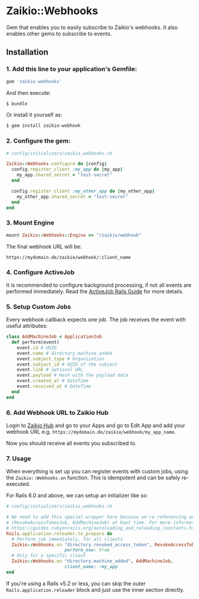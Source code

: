 # Zaikio::Webhooks

Gem that enables you to easily subscribe to Zaikio's webhooks. It also enables other gems to subscribe to events.

## Installation

### 1. Add this line to your application's Gemfile:

```ruby
gem 'zaikio-webhooks'
```

And then execute:
```bash
$ bundle
```

Or install it yourself as:
```bash
$ gem install zaikio-webhook
```

### 2. Configure the gem:

```rb
# config/initializers/zaikio_webhooks.rb

Zaikio::Webhooks.configure do |config|
  config.register_client :my_app do |my_app|
    my_app.shared_secret = "test-secret"
  end

  config.register_client :my_other_app do |my_other_app|
    my_other_app.shared_secret = "test-secret"
  end
end
```

### 3. Mount Engine

```rb
mount Zaikio::Webhooks::Engine => "/zaikio/webhook"
```

The final webhook URL will be:

```
https://mydomain.de/zaikio/webhook/:client_name
```

### 4. Configure ActiveJob

It is recommended to configure background processing, if not all events are performed immediately. Read the [ActiveJob Rails Guide](https://guides.rubyonrails.org/active_job_basics.html) for more details.

### 5. Setup Custom Jobs

Every webhook callback expects one job. The job receives the event with useful attributes:

```rb
class AddMachineJob < ApplicationJob
  def perform(event)
    event.id # UUID
    event.name # directory.machine_added
    event.subject_type # Organization
    event.subject_id # UUID of the subject
    event.link # optional URL
    event.payload # Hash with the payload data
    event.created_at # DateTime
    event.received_at # DateTime
  end
end
```

### 6. Add Webhook URL to Zaikio Hub

Login to [Zaikio Hub](https://directory.zaikio.com/) and go to your Apps and go to Edit App and add your webhook URL e.g. `https://mydomain.de/zaikio/webhook/my_app_name`.

Now you should receive all events you subscribed to.

### 7. Usage

When everything is set up you can register events with custom jobs, using the
`Zaikio::Webhooks.on` function. This is idempotent and can be safely re-executed.

For Rails 6.0 and above, we can setup an initializer like so:

```rb
# config/initializers/zaikio_webhooks.rb

# We need to add this special wrapper here because we're referencing autoloaded constants
# (RevokeAccessTokenJob, AddMachineJob) at boot time. For more information, see:
# https://guides.rubyonrails.org/autoloading_and_reloading_constants.html#autoloading-when-the-application-boots
Rails.application.reloader.to_prepare do
  # Perform job immediately, for all clients
  Zaikio::Webhooks.on "directory.revoked_access_token", RevokeAccessTokenJob,
                      perform_now: true
  # Only for a specific client
  Zaikio::Webhooks.on "directory.machine_added", AddMachineJob,
                      client_name: :my_app
end
```

If you're using a Rails v5.2 or less, you can skip the outer `Rails.application.reloader`
block and just use the inner section directly.
